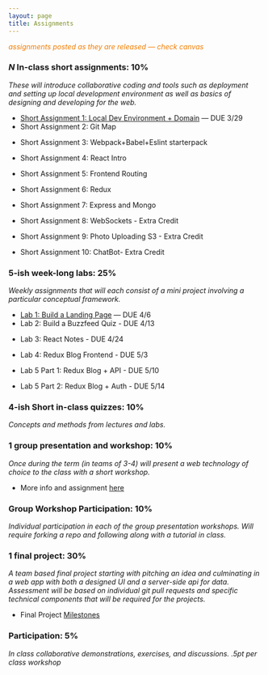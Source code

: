```yaml
---
layout: page
title: Assignments
---
```


<span style="color: #F27D00">*assignments posted as they are released — check canvas*</span>


### *N* In-class short assignments: 10%
*These will introduce collaborative coding and tools such as deployment and setting up local development environment as well as basics of designing and developing for the web.*

<!-- * Short Assignment 1: Local Dev Environment + Domain — DUE 3/29 -->
* [Short Assignment 1: Local Dev Environment + Domain](sa/localdev) — DUE 3/29
* Short Assignment 2: Git Map
<!-- * [Short Assignment 2: Git Map](sa/git-map) — DUE 4/01 -->
* Short Assignment 3: Webpack+Babel+Eslint starterpack
<!-- * [Short Assignment 3: Webpack+Babel+Eslint starterpack](sa/starterpack) — DUE 4/13 -->
* Short Assignment 4: React Intro
<!-- * [Short Assignment 4: React Intro](sa/react-videos) — DUE 4/19 -->
* Short Assignment 5: Frontend Routing
<!-- * [Short Assignment 5: Frontend Routing](sa/routing) — DUE 4/27 -->
* Short Assignment 6: Redux
<!-- * [Short Assignment 6: Redux](sa/redux) - DUE 4/30 -->
* Short Assignment 7: Express and Mongo
<!-- * [Short Assignment 7: Express and Mongo](sa/server-side) - DUE 5/10 -->
* Short Assignment 8: WebSockets - Extra Credit
<!-- * [Short Assignment 8: WebSockets](sa/websockets) - Extra Credit (5/16) -->
* Short Assignment 9: Photo Uploading S3 - Extra Credit
<!-- * [Short Assignment 9: Photo Uploading S3](sa/s3-upload) - Extra Credit -->
* Short Assignment 10: ChatBot- Extra Credit
<!-- * [Short Assignment 10: ChatBot](sa/slack-bot) - Extra Credit -->



### 5-ish week-long labs:  25%
*Weekly assignments that will each consist of a mini project involving a particular conceptual framework.*

<!-- * Lab 1: Build a Landing Page — DUE 4/10 -->
* [Lab 1: Build a Landing Page](lab/landing-page) — DUE 4/6
* Lab 2: Build a Buzzfeed Quiz - DUE 4/13
<!-- * [Lab 2: Build a Buzzfeed Quiz](lab/quizzical) - DUE 4/13 -->
* Lab 3: React Notes - DUE 4/24
<!-- * [Lab 3: React Notes](lab/react-notes) - DUE 4/24 -->
* Lab 4: Redux Blog Frontend - DUE 5/3
<!-- * [Lab 4: Redux Blog Frontend](lab/redux-blog) - DUE 5/3 -->
* Lab 5 Part 1: Redux Blog + API - DUE 5/10
<!-- * [Lab 5 Part 1: Redux Blog + API](lab/redux-blog+server) - DUE 5/10 -->
* Lab 5 Part 2: Redux Blog + Auth - DUE 5/14
<!-- * [Lab 5 Part 2: Redux Blog + Auth](lab/redux-blog+auth) - DUE 5/14 -->


### 4-ish Short in-class quizzes:  10%
*Concepts and methods from lectures and labs.*

### 1 group presentation and workshop: 10%
*Once during the term (in teams of 3-4) will present a web technology of choice to the class with a short workshop.*

* More info and assignment [here](../workshops)

### Group Workshop Participation: 10%
*Individual participation in each of the group presentation workshops. Will require forking a repo and following along with a tutorial in class.*

### 1 final project:  30%
*A team based final project starting with pitching an idea and culminating in a web app with both a designed UI and a server-side api for data.  Assessment will be based on individual git pull requests and specific technical components that will be required for the projects.*

* Final Project [Milestones](project)

### Participation:  5%
*In class collaborative demonstrations, exercises, and discussions. .5pt per class workshop*

